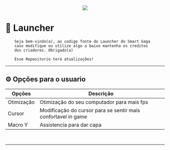 <div align="center">
  <img src="https://cdn.discordapp.com/attachments/826110494657740860/829861552416227408/dd.png"><br>
 </div>
 
 
#        📌 Launcher

        Seja bem-vindo(a), ao codigo fonte do Launcher do Smart Gaga
        caso modifique ou utilize algo a baixo mantenha os creditos
        dos criadores. Obrigado(a)
        
        Esse Repositorio terá atualizações!
        
---

## ⚙️ Opções para o usuario<br>

| Opções       | Descrição                        |
| ------------ | -------------------------------- |
| Otimização   | Otimização do seu computador para mais fps      |
| Cursor       | Modificação do cursor para se sentir mais confortavel in game         |
| Macro Y      | Assistencia para dar capa |

<br>

---
